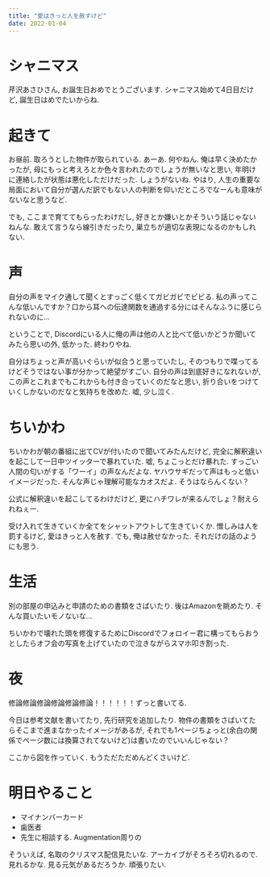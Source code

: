 ```yaml
---
title: "愛はきっと人を赦すけど"
date: 2022-01-04
---
```


# シャニマス
芹沢あさひさん, お誕生日おめでとうございます. シャニマス始めて4日目だけど, 誕生日はめでたいからね.
# 起きて
お昼前. 取ろうとした物件が取られている. あーあ. 何やねん. 俺は早く決めたかったが, 母にもっと考えろとか色々言われたのでしょうが無いなと思い, 年明けに連絡したが状態は悪化しただけだった. しょうがないね. やはり, 人生の重要な局面において自分が選んだ訳でもない人の判断を仰いだところでなーんも意味がないなと思うなど.

でも, ここまで育ててもらったわけだし, 好きとか嫌いとかそういう話じゃないねんな. 敢えて言うなら線引きだったり, 巣立ちが適切な表現になるのかもしれない.

# 声
自分の声をマイク通して聞くとすっごく低くてガビガビでビビる. 私の声ってこんな低いんですか？口から耳への伝達関数を通過する分にはそんなふうに感じられないのに...

ということで, Discordにいる人に俺の声は他の人と比べて低いかどうか聞いてみたら思いの外, 低かった. 終わりやね.

自分はちょっと声が高いぐらいが似合うと思っていたし, そのつもりで喋ってるけどそうではない事が分かって絶望がすごい. 自分の声は到底好きになれないが, この声とこれまでもこれからも付き合っていくのだなと思い, 折り合いをつけていくしかないのだなと気持ちを改めた. 嘘, 少し泣く.

# ちいかわ
ちいかわが朝の番組に出てCVが付いたので聞いてみたんだけど, 完全に解釈違いを起こして一日中ツイッターで暴れていた. 嘘, ちょこっとだけ暴れた. すっごい人間の匂いがする「ワーイ」の声なんだよな. ヤハウサギだって声はもっと低いイメージだった. そんな声じゃ理解可能なカオスだよ. そうはならんくない？

公式に解釈違いを起こしてるわけだけど, 更にハチワレが来るんでしょ？耐えられねぇー. 

受け入れて生きていくか全てをシャットアウトして生きていくか. 憎しみは人を罰するけど, 愛はきっと人を赦す. でも, 俺は赦せなかった. それだけの話のようにも思う.

# 生活
別の部屋の申込みと申請のための書類をさばいたり. 後はAmazonを眺めたり. そんな買いたいモノないな...

ちいかわで壊れた頭を修復するためにDiscordでフォロイー君に構ってもらおうとしたらオフ会の写真を上げていたので泣きながらスマホ叩き割った.

# 夜

修論修論修論修論修論修論！！！！！！ずっと書いてる.

今日は参考文献を書いてたり, 先行研究を追加したり. 物件の書類をさばいてたらそこまで進まなかったイメージがあるが, それでも1ページちょっと(余白の関係でページ数には換算されてないけど)は書いたのでいいんじゃない？

ここから図を作っていく. もうただただめんどくさいけど.


# 明日やること
- マイナンバーカード
- 歯医者
- 先生に相談する. Augmentation周りの

そういえば, 名取のクリスマス配信見たいな. アーカイブがそろそろ切れるので. 見れるかな. 見る元気があるだろうか. 頑張りたい.